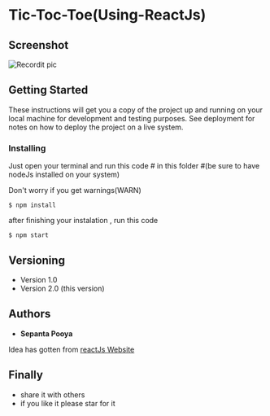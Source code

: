 # Tic-Toc-Toe(Using-ReactJs)


## Screenshot
![Recordit pic](http://s5.picofile.com/file/8362714284/Screenshot_32_.png)

## Getting Started

These instructions will get you a copy of the project up and running on your local machine for development and testing purposes. See deployment for notes on how to deploy the project on a live system.


### Installing

Just open your terminal and run this code # in this folder #(be sure to have nodeJs installed on your system)

Don't worry if you get warnings(WARN)
```
$ npm install
```

after finishing your instalation , run this code

```
$ npm start
```




## Versioning

* Version 1.0 
* Version 2.0 (this version)


## Authors

* **Sepanta Pooya** 

Idea has gotten from [reactJs Website](https://reactjs.org/tutorial/tutorial.html#completing-the-game)



## Finally

* share it with others
* if you like it please star for it

